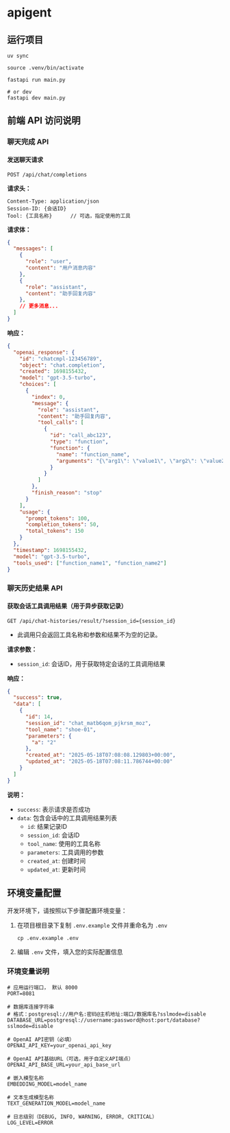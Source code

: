 # apigent

## 运行项目

```shell
uv sync
```

```shell
source .venv/bin/activate
```

```shell
fastapi run main.py

# or dev
fastapi dev main.py
```

## 前端 API 访问说明

### 聊天完成 API

#### 发送聊天请求
```
POST /api/chat/completions
```

**请求头：**
```
Content-Type: application/json
Session-ID: {会话ID} 
Tool: {工具名称}      // 可选，指定使用的工具
```

**请求体：**
```json
{
  "messages": [
    {
      "role": "user",
      "content": "用户消息内容"
    },
    {
      "role": "assistant",
      "content": "助手回复内容"
    },
    // 更多消息...
  ]
}
```

**响应：**
```json
{
  "openai_response": {
    "id": "chatcmpl-123456789",
    "object": "chat.completion",
    "created": 1698155432,
    "model": "gpt-3.5-turbo",
    "choices": [
      {
        "index": 0,
        "message": {
          "role": "assistant",
          "content": "助手回复内容",
          "tool_calls": [
            {
              "id": "call_abc123",
              "type": "function",
              "function": {
                "name": "function_name",
                "arguments": "{\"arg1\": \"value1\", \"arg2\": \"value2\"}"
              }
            }
          ]
        },
        "finish_reason": "stop"
      }
    ],
    "usage": {
      "prompt_tokens": 100,
      "completion_tokens": 50,
      "total_tokens": 150
    }
  },
  "timestamp": 1698155432,
  "model": "gpt-3.5-turbo",
  "tools_used": ["function_name1", "function_name2"]
}
```

### 聊天历史结果 API

#### 获取会话工具调用结果（用于异步获取记录）
```
GET /api/chat-histories/result/?session_id={session_id}
```

- 此调用只会返回工具名称和参数和结果不为空的记录。

**请求参数：**
- `session_id`: 会话ID，用于获取特定会话的工具调用结果

**响应：**
```json
{
  "success": true,
  "data": [
    {
      "id": 14,
      "session_id": "chat_matb6qom_pjkrsm_moz",
      "tool_name": "shoe-01",
      "parameters": {
        "a": "2"
      },
      "created_at": "2025-05-18T07:08:08.129803+00:00",
      "updated_at": "2025-05-18T07:08:11.786744+00:00"
    }
  ]
}
```

**说明：**
- `success`: 表示请求是否成功
- `data`: 包含会话中的工具调用结果列表
  - `id`: 结果记录ID
  - `session_id`: 会话ID
  - `tool_name`: 使用的工具名称
  - `parameters`: 工具调用的参数
  - `created_at`: 创建时间
  - `updated_at`: 更新时间

## 环境变量配置

开发环境下，请按照以下步骤配置环境变量：

1. 在项目根目录下复制 `.env.example` 文件并重命名为 `.env`
   ```shell
   cp .env.example .env
   ```

2. 编辑 `.env` 文件，填入您的实际配置信息

### 环境变量说明

```
# 应用运行端口， 默认 8000
PORT=8081

# 数据库连接字符串
# 格式：postgresql://用户名:密码@主机地址:端口/数据库名?sslmode=disable
DATABASE_URL=postgresql://username:password@host:port/database?sslmode=disable

# OpenAI API密钥（必填）
OPENAI_API_KEY=your_openai_api_key

# OpenAI API基础URL（可选，用于自定义API端点）
OPENAI_API_BASE_URL=your_api_base_url

# 嵌入模型名称
EMBEDDING_MODEL=model_name

# 文本生成模型名称
TEXT_GENERATION_MODEL=model_name

# 日志级别（DEBUG, INFO, WARNING, ERROR, CRITICAL）
LOG_LEVEL=ERROR
```
